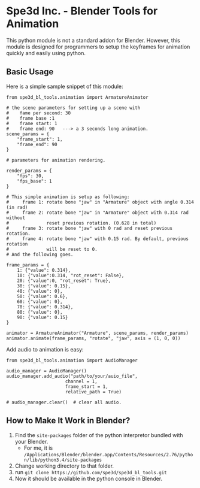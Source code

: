 # Spe3d Inc. - Blender Tools for Animation

This python module is not a standard addon for Blender. However, this module is designed for programmers to setup the keyframes for animation quickly and easily using python.

## Basic Usage

Here is a simple sample snippet of this module:

```{python}
from spe3d_bl_tools.animation import ArmatureAnimator

# the scene parameters for setting up a scene with 
#    fame per second: 30
#    frame base :1 
#    frame start: 1
#    frame end: 90   ---> a 3 seconds long animation.
scene_params = {
    "frame_start": 1,
    "frame_end": 90
}

# parameters for animation rendering.

render_params = {
    "fps": 30,
    "fps_base": 1
}

# This simple animation is setup as following:
#     frame 1: rotate bone "jaw" in "Armature" object with angle 0.314 (in rad)
#     frame 2: rotate bone "jaw" in "Armature" object with 0.314 rad without 
#              reset previous rotation. (0.628 in total)
#     frame 3: rotate bone "jaw" with 0 rad and reset previous rotation.
#     frame 4: rotate bone "jaw" with 0.15 rad. By default, previous rotation 
#              will be reset to 0.
# And the following goes. 

frame_params = {
    1: {"value": 0.314},
    10: {"value":0.314, "rot_reset": False},
    20: {"value":0, "rot_reset": True},
    30: {"value": 0.15},
    40: {"value": 0},
    50: {"value": 0.6},
    60: {"value": 0},
    70: {"value": 0.314},
    80: {"value": 0},
    90: {"value": 0.15}
}

animator = ArmatureAnimator("Armature", scene_params, render_params)
animator.animate(frame_params, "rotate", "jaw", axis = (1, 0, 0))
```

Add audio to animation is easy:

```{python}
from spe3d_bl_tools.animation import AudioManager

audio_manager = AudioManager()
audio_manager.add_audio("path/to/your/auio_file",
                      channel = 1,
                      frame_start = 1,
                      relative_path = True)

# audio_manager.clear()  # clear all audio.
```

## How to Make It Work in Blender?

1. Find the `site-packages` folder of the python interpretor bundled with your Blender.
    - For me, it is `/Applications/Blender/blender.app/Contents/Resources/2.76/python/lib/python3.4/site-packages`
2. Change working directory to that folder.
3. run `git clone https://github.com/spe3d/spe3d_bl_tools.git`
4. Now it should be available in the python console in Blender.

